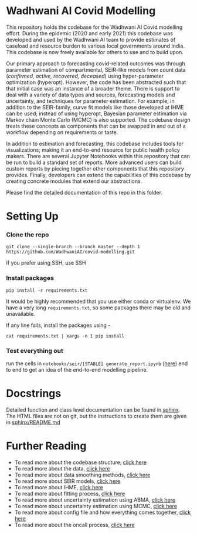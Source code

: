 # Wadhwani AI Covid Modelling

This repository holds the codebase for the Wadhwani AI Covid modelling
effort. During the epidemic (2020 and early 2021) this codebase was
developed and used by the Wadhwani AI team to provide estimates of
caseload and resource burden to various local governments around
India. This codebase is now freely available for others to use and to
build upon.

Our primary approach to forecasting covid-related outcomes was through
parameter estimation of compartmental, SEIR-like models from count data (_confirmed,
active, recovered, deceased_) using hyper-parameter optimization
(hyperopt). However, the code has been abstracted such that that
initial case was an instance of a broader theme. There is support to
deal with a variety of data types and sources, forecasting models and
uncertainty, and techniques for parameter estimation. For example, in
addition to the SEIR-family, curve fit models like those developed at
IHME can be used; instead of using hyperopt, Bayesian parameter
estimation via Markov chain Monte Carlo (MCMC) is also supported. The
codebase design treats these concepts as components that can be swapped
in and out of a workflow depending on requirements or taste.

In addition to estimation and forecasting, this codebase includes
tools for visualizations; making it an end-to-end resource for public
health policy makers. There are several Jupyter Notebooks within this
repository that can be run to build a standard set of reports. More
advanced users can build custom reports by piecing together other
components that this repository provides. Finally, developers can
extend the capabilities of this codebase by creating concrete modules
that extend our abstractions.

Please find the detailed documentation of this repo in this folder.
# Setting Up

### Clone the repo

`git clone --single-branch --branch master --depth 1 https://github.com/WadhwaniAI/covid-modelling.git`

If you prefer using SSH, use SSH

### Install packages

`pip install -r requirements.txt`

It would be highly recommended that you use either conda or virtualenv. We have a very long `requirements.txt`, so some packages there may be old and unavailable.

If any line fails, install the packages using - 

`cat requirements.txt | xargs -n 1 pip install`

### Test everything out

run the cells in `notebooks/seir/[STABLE] generate_report.ipynb` ([here](../notebooks/seir/)) end to end to get an idea of the end-to-end modelling pipeline.

# Docstrings

Detailed function and class level documentation can be found in [sphinx](sphinx). The HTML files are not on git, but the instructions to create them are given in [sphinx/README.md](sphinx/README.md)

# Further Reading

- To read more about the codebase structure, [click here](docs/codebase_structure.md)
- To read more about the data, [click here](docs/data.md)
- To read more about data smoothing methods, [click here](docs/smoothing.md)
- To read more about SEIR models, [click here](docs/seir.md)
- To read more about IHME, [click here](docs/ihme.md)
- To read more about fitting process, [click here](docs/fitting.md)
- To read more about uncertainty estimation using ABMA, [click here](docs/abma.md)
- To read more about uncertainty estimation using MCMC, [click here](docs/mcmc.md)
- To read more about config file and how everything comes together, [click here](docs/config.md)
- To read more about the oncall process, [click here](docs/oncall.md)
